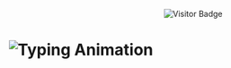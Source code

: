 
<p align="right">
  <img src="https://visitor-badge.laobi.icu/badge?page_id=salesp07.salesp07" alt="Visitor Badge" />
</p>

<h1 align="center">
  <img src="https://readme-typing-svg.herokuapp.com/?font=Righteous&size=35&center=true&vCenter=true&width=600&height=100&duration=5000&lines=Hi+There!+👋;+I'm+Rishit!" alt="Typing Animation" />
</h1>
